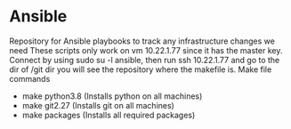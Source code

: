 # Ansible

Repository for Ansible playbooks to track any infrastructure changes we need
These scripts only work on vm 10.22.1.77 since it has the master key. Connect by using sudo su -l ansible, then run ssh 10.22.1.77 and go to the dir of /git dir you will see the repository where the makefile is.
Make file commands

- make python3.8 (Installs python on all machines)
- make git2.27 (Installs git on all machines)
- make packages (Installs all required packages)
